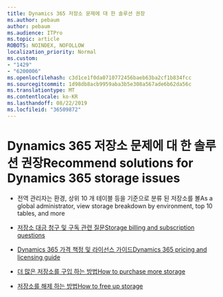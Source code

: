 ```yaml
---
title: Dynamics 365 저장소 문제에 대 한 솔루션 권장
ms.author: pebaum
author: pebaum
ms.audience: ITPro
ms.topic: article
ROBOTS: NOINDEX, NOFOLLOW
localization_priority: Normal
ms.custom:
- "1429"
- "6200006"
ms.openlocfilehash: c3d1ce1f0da0710772456baeb63ba2cf1b834fcc
ms.sourcegitcommit: 1d98db8acb9959aba3b5e308a567ade6b62da56c
ms.translationtype: MT
ms.contentlocale: ko-KR
ms.lasthandoff: 08/22/2019
ms.locfileid: "36509872"
---
```

# <a name="recommend-solutions-for-dynamics-365-storage-issues"></a><span data-ttu-id="5e2f3-102">Dynamics 365 저장소 문제에 대 한 솔루션 권장</span><span class="sxs-lookup"><span data-stu-id="5e2f3-102">Recommend solutions for Dynamics 365 storage issues</span></span>

* <span data-ttu-id="5e2f3-103">전역 관리자는 환경, 상위 10 개 테이블 등을 기준으로 분류 된 저장소를 볼</span><span class="sxs-lookup"><span data-stu-id="5e2f3-103">As a global administrator, view storage breakdown by environment, top 10 tables, and more</span></span>

* [<span data-ttu-id="5e2f3-104">저장소 대금 청구 및 구독 관련 질문</span><span class="sxs-lookup"><span data-stu-id="5e2f3-104">Storage billing and subscription questions</span></span>](https://docs.microsoft.com/dynamics365/customer-engagement/admin/contact-information-microsoft-dynamics-365-online-billing-support)

* [<span data-ttu-id="5e2f3-105">Dynamics 365 가격 책정 및 라이선스 가이드</span><span class="sxs-lookup"><span data-stu-id="5e2f3-105">Dynamics 365 pricing and licensing guide</span></span>](https://dynamics.microsoft.com/pricing/)

* [<span data-ttu-id="5e2f3-106">더 많은 저장소를 구입 하는 방법</span><span class="sxs-lookup"><span data-stu-id="5e2f3-106">How to purchase more storage</span></span>](https://docs.microsoft.com/dynamics365/customer-engagement/admin/manage-storage#add-storage-to-dynamics-365-online)

* [<span data-ttu-id="5e2f3-107">저장소를 해제 하는 방법</span><span class="sxs-lookup"><span data-stu-id="5e2f3-107">How to free up storage</span></span>](https://docs.microsoft.com/dynamics365/customer-engagement/admin/free-storage-space)
